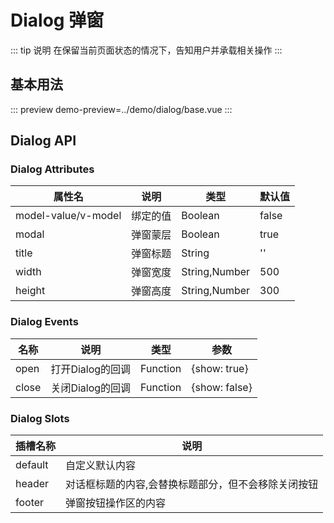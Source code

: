 
# **Dialog 弹窗**
::: tip 说明
在保留当前页面状态的情况下，告知用户并承载相关操作
:::

## **基本用法**
::: preview
demo-preview=../demo/dialog/base.vue
:::

<style>
@import url("../css/style.scss");
</style>

## **Dialog API**
### **Dialog Attributes**

| 属性名                 | 说明   | 类型            | 默认值   |
|---------------------|------|---------------|-------|
| model-value/v-model | 绑定的值 | Boolean       | false |
| modal               | 弹窗蒙层 | Boolean       | true  |
| title               | 弹窗标题 | String        | ''    |
| width               | 弹窗宽度 | String,Number | 500   |
| height              | 弹窗高度 | String,Number | 300   |

### **Dialog Events**
| 名称    | 说明          | 类型       | 参数            |
|-------|-------------|----------|---------------|
| open  | 打开Dialog的回调 | Function | {show: true}  |
| close | 关闭Dialog的回调 | Function | {show: false} |

### **Dialog Slots**
| 插槽名称    | 说明                          |
|---------|-----------------------------|
| default | 	自定义默认内容                    |
| header  | 	对话框标题的内容,会替换标题部分，但不会移除关闭按钮 |
| footer  | 	弹窗按钮操作区的内容                 |
